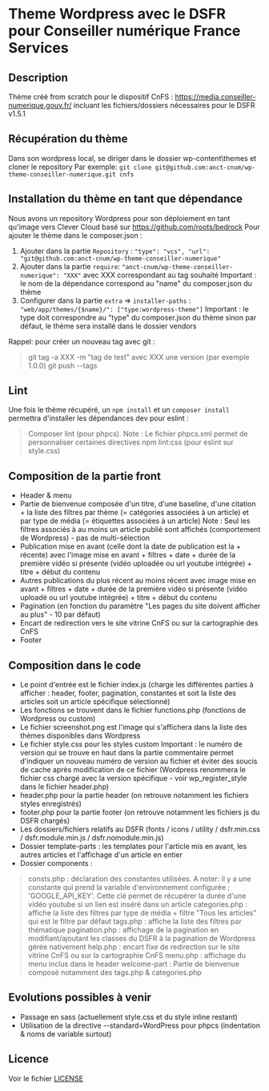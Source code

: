 # Theme Wordpress avec le DSFR pour Conseiller numérique France Services

## Description

Thème créé from scratch pour le dispositif CnFS : https://media.conseiller-numerique.gouv.fr/ incluant les fichiers/dossiers nécessaires pour le DSFR v1.5.1

## Récupération du thème

Dans son wordpress local, se diriger dans le dossier wp-content\themes et cloner le repository
Par exemple: `git clone git@github.com:anct-cnum/wp-theme-conseiller-numerique.git cnfs`

## Installation du thème en tant que dépendance

Nous avons un repository Wordpress pour son déploiement en tant qu'image vers Clever Cloud basé sur https://github.com/roots/bedrock
Pour ajouter le thème dans le composer.json : 
1. Ajouter dans la partie `Repository` : 
`"type": "vcs", "url": "git@github.com:anct-cnum/wp-theme-conseiller-numerique"`
2. Ajouter dans la partie `require`:
`"anct-cnum/wp-theme-conseiller-numerique": "XXX"` avec XXX correspondant au tag souhaité
Important : le nom de la dépendance correspond au "name" du composer.json du thème
3. Configurer dans la partie `extra` => `installer-paths` :
`"web/app/themes/{$name}/": ["type:wordpress-theme"]`
Important : le type doit correspondre au "type" du composer.json du thème sinon par défaut, le thème sera installé dans le dossier vendors

Rappel: pour créer un nouveau tag avec git :
> git tag -a XXX -m "tag de test" avec XXX une version (par exemple 1.0.0)
> git push --tags

## Lint

Une fois le thème récupéré, un `npm install` et un `composer install` permettra d'installer les dépendances dev pour eslint : 
> Composer lint (pour phpcs).
Note : Le fichier phpcs.xml permet de personnaliser certaines directives
> npm lint:css (pour eslint sur style.css)

## Composition de la partie front 

- Header & menu
- Partie de bienvenue composée d'un titre, d'une baseline, d'une citation + la liste des filtres par thème (= catégories associées à un article) et par type de média (= étiquettes associées à un article)
Note : Seul les filtres associés à au moins un article publié sont affichés (comportement de Wordpress) - pas de multi-sélection
- Publication mise en avant (celle dont la date de publication est la + récente) avec l'image mise en avant + filtres + date + durée de la première vidéo si présente (vidéo uploadée ou url youtube intégrée) + titre + début du contenu
- Autres publications du plus récent au moins récent avec image mise en avant + filtres + date + durée de la première vidéo si présente (vidéo uploadé ou url youtube intégrée) + titre + début du contenu
- Pagination (en fonction du paramètre "Les pages du site doivent afficher au plus" - 10 par défaut)
- Encart de redirection vers le site vitrine CnFS ou sur la cartographie des CnFS
- Footer

## Composition dans le code

- Le point d'entrée est le fichier index.js (charge les différentes parties à afficher : header, footer, pagination, constantes et soit la liste des articles soit un article spécifique sélectionné)
- Les fonctions se trouvent dans le fichier functions.php (fonctions de Wordpress ou custom)
- Le fichier screenshot.png est l'image qui s'affichera dans la liste des thèmes disponibles dans Wordpress
- Le fichier style.css pour les styles custom
Important : le numéro de version qui se trouve en haut dans la partie commentaire permet d'indiquer un nouveau numéro de version au fichier et éviter des soucis de cache après modification de ce fichier (Wordpress renommera le fichier css chargé avec la version spécifique - voir wp_register_style dans le fichier header.php)
- header.php pour la partie header (on retrouve notamment les fichiers styles enregistrés)
- footer.php pour la partie footer (on retrouve notamment les fichiers js du DSFR chargés)
- Les dossiers/fichiers relatifs au DSFR (fonts / icons / utility / dsfr.min.css / dsfr.module.min.js / dsfr.nomodule.min.js)
- Dossier template-parts : les templates pour l'article mis en avant, les autres articles et l'affichage d'un article en entier
- Dossier components : 
> consts.php : déclaration des constantes utilisées.
A noter: il y a une constante qui prend la variable d'environnement configurée ; 'GOOGLE_API_KEY'. Cette clé permet de récupérer la durée d'une vidéo youtube si un lien est inséré dans un article
> categories.php : affiche la liste des filtres par type de média + filtre "Tous les articles" qui est le filtre par défaut
> tags.php : affiche la liste des filtres par thématique
> pagination.php : affichage de la pagination en modifiant/ajoutant les classes du DSFR à la pagination de Wordpress gérée nativement
> help.php : encart fixe de redirection sur le site vitrine CnFS ou sur la cartographie CnFS
> menu.php : affichage du menu inclus dans le header
> welcome-part : Partie de bienvenue composé notamment des tags.php & categories.php

## Evolutions possibles à venir 

- Passage en sass (actuellement style.css et du style inline restant)
- Utilisation de la directive --standard=WordPress pour phpcs (indentation & noms de variable surtout)

## Licence

Voir le fichier [LICENSE](./LICENSE.md)
